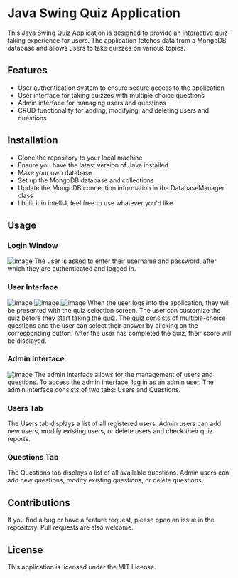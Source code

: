 # Java Swing Quiz Application
This Java Swing Quiz Application is designed to provide an interactive quiz-taking experience for users. The application fetches data from a MongoDB database and allows users to take quizzes on various topics.

## Features
 - User authentication system to ensure secure access to the application
 - User interface for taking quizzes with multiple choice questions
 - Admin interface for managing users and questions
 - CRUD functionality for adding, modifying, and deleting users and questions
## Installation
 - Clone the repository to your local machine
 - Ensure you have the latest version of Java installed
 - Make your own database
 - Set up the MongoDB database and collections
 - Update the MongoDB connection information in the DatabaseManager class
 - I built it in intelliJ, feel free to use whatever you'd like
## Usage

### Login Window
![image](https://user-images.githubusercontent.com/63313585/227182020-ee15792d-fa77-466d-80ba-583f8eb17704.png)
The user is asked to enter their username and password, after which they are authenticated and logged in.

### User Interface
![image](https://user-images.githubusercontent.com/63313585/227182167-a68b621c-9433-443c-8d17-8cc6388cb44b.png)
![image](https://user-images.githubusercontent.com/63313585/227182236-1c646dbf-1ead-4a2c-b487-121481ecf988.png)
![image](https://user-images.githubusercontent.com/63313585/227182325-a08e0d61-1ee4-4577-9ef5-f80d9a8758ba.png)
When the user logs into the application, they will be presented with the quiz selection screen. The user can customize the quiz before they start taking the quiz. The quiz consists of multiple-choice questions and the user can select their answer by clicking on the corresponding button. After the user has completed the quiz, their score will be displayed.

### Admin Interface
![image](https://user-images.githubusercontent.com/63313585/227182484-e5a946c4-b510-4e3d-ba5c-66cfa123787c.png)
The admin interface allows for the management of users and questions. To access the admin interface, log in as an admin user. The admin interface consists of two tabs: Users and Questions.

### Users Tab
The Users tab displays a list of all registered users. Admin users can add new users, modify existing users, or delete users and check their quiz reports.

### Questions Tab
The Questions tab displays a list of all available questions. Admin users can add new questions, modify existing questions, or delete questions.

## Contributions
If you find a bug or have a feature request, please open an issue in the repository. Pull requests are also welcome.

## License
This application is licensed under the MIT License.

